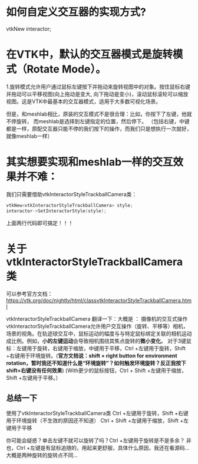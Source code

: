 # 如何自定义交互器的实现方式?
vtkNew<vtkRenderWindowInteractor> interactor;


# 在VTK中，默认的交互器模式是旋转模式（Rotate Mode）。
1.旋转模式允许用户通过鼠标左键按下并拖动来旋转视图中的对象。按住鼠标右键并拖动可以平移视图(向上拖动是变大,
向下拖动是变小)，滚动鼠标滚轮可以缩放视图。这是VTK中最基本的交互器模式，适用于大多数可视化场景。

但是，和meshlab相比，原装的交互模式不是很合理：比如，你按下了左键，他就不停旋转，
而meshlab是选择到左键指定的位置，然后停下。
（包括右键，中键都是一样，原配交互器只能不停的我们按下的操作，而我们只是想执行一次就好，就像meshlab一样）

# 其实想要实现和meshlab一样的交互效果并不难：
我们只需要借助vtkInteractorStyleTrackballCamera类：
```cpp
vtkNew<vtkInteractorStyleTrackballCamera> style;
interactor->SetInteractorStyle(style);
```
上面两行代码即可搞定！！！

# 关于vtkInteractorStyleTrackballCamera类
可以参考官方文档：
https://vtk.org/doc/nightly/html/classvtkInteractorStyleTrackballCamera.html

vtkInteractorStyleTrackballCamera 翻译一下：大概是 ： 摄像机的交互式操作
vtkInteractorStyleTrackballCamera允许用户交互操作（旋转、平移等）相机，场景的视角。在轨迹球交互中，鼠标运动的幅度与与特定鼠标绑定关联的相机运动成比例。例如，**小的左键运动**会导致相机围绕其焦点旋转的**微小变化**。
对于3键鼠标：左键用于旋转，右键用于缩放，中键用于平移，Ctrl +左键用于旋转，Shift +右键用于环境旋转。(**官方文档说：shift + right button for environment rotation，暂时我还不知道什么是“环境旋转”？如何触发环境旋转？反正我按下shift+右键没有任何效果**)
(With更少的鼠标按钮，Ctrl + Shift +左键用于缩放，Shift +左键用于平移。）

## 总结一下
使用了vtkInteractorStyleTrackballCamera类
Ctrl +左键用于旋转，Shift +右键用于环境旋转（不生效的原因还不知道）
Ctrl + Shift +左键用于缩放，Shift +左键用于平移

你可能会疑惑？单击左键不就可以旋转了吗？Ctrl +左键用于旋转是不是多余？
非也，Ctrl +左键是有鼠标追随的，用起来更舒服，具体什么原因，我还在看源码...大概是两种旋转的旋转点不同...
